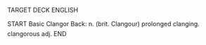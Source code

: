 TARGET DECK
ENGLISH

START
Basic
Clangor
Back: n. (brit. Clangour) prolonged clanging.  clangorous adj.
END
